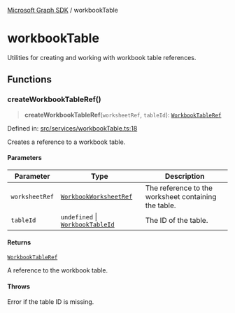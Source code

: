 [Microsoft Graph SDK](README.md) / workbookTable

# workbookTable

Utilities for creating and working with workbook table references.

## Functions

### createWorkbookTableRef()

> **createWorkbookTableRef**(`worksheetRef`, `tableId`): [`WorkbookTableRef`](WorkbookTableRef.md#workbooktableref)

Defined in: [src/services/workbookTable.ts:18](https://github.com/Future-Secure-AI/microsoft-graph/blob/main/src/services/workbookTable.ts#L18)

Creates a reference to a workbook table.

#### Parameters

| Parameter | Type | Description |
| ------ | ------ | ------ |
| `worksheetRef` | [`WorkbookWorksheetRef`](WorkbookWorksheetRef.md#workbookworksheetref) | The reference to the worksheet containing the table. |
| `tableId` | `undefined` \| [`WorkbookTableId`](WorkbookTableId.md#workbooktableid) | The ID of the table. |

#### Returns

[`WorkbookTableRef`](WorkbookTableRef.md#workbooktableref)

A reference to the workbook table.

#### Throws

Error if the table ID is missing.
